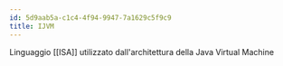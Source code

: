 ```yaml
---
id: 5d9aab5a-c1c4-4f94-9947-7a1629c5f9c9
title: IJVM
---
```


Linguaggio [[ISA]] utilizzato dall'architettura della Java Virtual Machine
